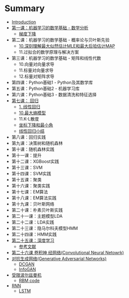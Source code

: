 # Summary

* [Introduction](README.md)
* [第一课：机器学习的数学基础 - 数学分析](math/analytic/introduction.md)
  * [梯度下降](math/analytic/gradient_descent.md)
* 第二课：机器学习的数学基础 - 概率论与贝叶斯先验
  * [10.深刻理解最大似然估计MLE和最大后验估计MAP](10shen-ke-li-jiezui-da-si-ran-gu-ji-mle-he-zui-da-hou-yan-gu-ji-map.md)
  * 11.过拟合的数学原理与解决方案
* 第三课：机器学习的数学基础 - 矩阵和线性代数
  * 10.向量对向量求导
  * 11.标量对向量求导
  * 12.标量对矩阵求导
* 第四课：Python基础1 - Python及其数学库
* 第五课：Python基础2 - 机器学习库
* 第六课：Python基础3 - 数据清洗和特征选择
* [第七课： 回归](di-qi-ke-ff1a-hui-gui.md)
  * [1.  线性回归](ml/regression/linear-regression.md)
  * [10.最大熵模型](ml/regression/10zui-da-shang-mo-xing.md)
  * 11.K-L散度
  * [坐标下降和最小角](ml/regression/cordinate-angle.md)
  * [线性回归小结](ml/regression/linear-regression-summary.md)
* 第八课：回归实践
* 第九课：决策树和随机森林
* 第十课：随机森林实践
* 第十一课：提升
* 第十二课：XGBoost实践
* 第十三课：SVM
* 第十四课：SVM实践
* 第十五课：聚类
* 第十六课：聚类实践
* 第十七课：EM算法
* 第十八课：EM算法实践
* 第十九课：贝叶斯网络
* 第二十课：朴素贝叶斯实践
* 第二十一课：主题模型LDA
* 第二十二课：LDA实践
* 第二十三课：隐马尔科夫模型HMM
* 第二十四课：HMM实践
* [第二十五课：深度学习](dl/introduction.md)
  * [参考文献](dl/reference.md)
* [第二十六课 卷积神 经网络\(Convolutional Neural Netowrk\)](dl/cnn/introduction.md)
* [对抗生成网络\(Generative Adversarial Networks\)](dl/gan/gan.md)
  * [DCGAN](dl/gan/dcgan.md)
  * [InfoGAN](dl/gan/infogan.md)
* [受限波尔兹曼机](dl/rbm.md)
  * [RBM code](dl/rbm/rbm-code.md)
* [RNN](dl/rnn.md)
  * [LSTM](dl/rnn/lstm.md)

